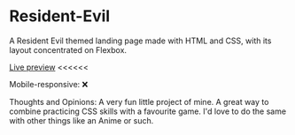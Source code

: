 # Resident-Evil
A Resident Evil themed landing page made with HTML and CSS, with its layout concentrated on Flexbox. 

[Live preview](https://emmahare.github.io/Resident-Evil/) <<<<<<

Mobile-responsive: ❌

Thoughts and Opinions: A very fun little project of mine. A great way to combine practicing CSS skills with a favourite game. I'd love to do the same with other things like an Anime or such. 
